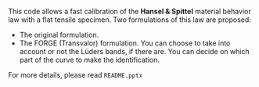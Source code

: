 This code allows a fast calibration of the **Hansel & Spittel** material behavior law with a flat tensile specimen. Two formulations of this law are proposed:
* The original formulation.
* The FORGE (Transvalor) formulation.
You can choose to take into account or not the Lüders bands, if there are. You can decide on which part of the curve to make the identification.

For more details, please read `README.pptx`
